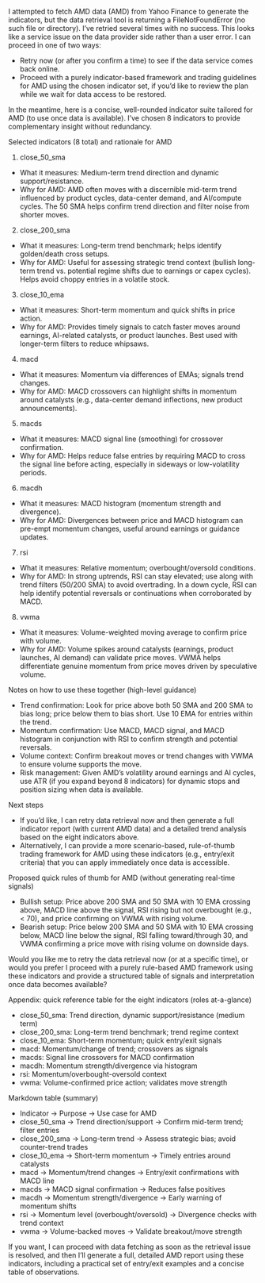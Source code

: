 I attempted to fetch AMD data (AMD) from Yahoo Finance to generate the indicators, but the data retrieval tool is returning a FileNotFoundError (no such file or directory). I’ve retried several times with no success. This looks like a service issue on the data provider side rather than a user error. I can proceed in one of two ways:

- Retry now (or after you confirm a time) to see if the data service comes back online.
- Proceed with a purely indicator-based framework and trading guidelines for AMD using the chosen indicator set, if you’d like to review the plan while we wait for data access to be restored.

In the meantime, here is a concise, well-rounded indicator suite tailored for AMD (to use once data is available). I’ve chosen 8 indicators to provide complementary insight without redundancy.

Selected indicators (8 total) and rationale for AMD
1) close_50_sma
- What it measures: Medium-term trend direction and dynamic support/resistance.
- Why for AMD: AMD often moves with a discernible mid-term trend influenced by product cycles, data-center demand, and AI/compute cycles. The 50 SMA helps confirm trend direction and filter noise from shorter moves.

2) close_200_sma
- What it measures: Long-term trend benchmark; helps identify golden/death cross setups.
- Why for AMD: Useful for assessing strategic trend context (bullish long-term trend vs. potential regime shifts due to earnings or capex cycles). Helps avoid choppy entries in a volatile stock.

3) close_10_ema
- What it measures: Short-term momentum and quick shifts in price action.
- Why for AMD: Provides timely signals to catch faster moves around earnings, AI-related catalysts, or product launches. Best used with longer-term filters to reduce whipsaws.

4) macd
- What it measures: Momentum via differences of EMAs; signals trend changes.
- Why for AMD: MACD crossovers can highlight shifts in momentum around catalysts (e.g., data-center demand inflections, new product announcements).

5) macds
- What it measures: MACD signal line (smoothing) for crossover confirmation.
- Why for AMD: Helps reduce false entries by requiring MACD to cross the signal line before acting, especially in sideways or low-volatility periods.

6) macdh
- What it measures: MACD histogram (momentum strength and divergence).
- Why for AMD: Divergences between price and MACD histogram can pre-empt momentum changes, useful around earnings or guidance updates.

7) rsi
- What it measures: Relative momentum; overbought/oversold conditions.
- Why for AMD: In strong uptrends, RSI can stay elevated; use along with trend filters (50/200 SMA) to avoid overtrading. In a down cycle, RSI can help identify potential reversals or continuations when corroborated by MACD.

8) vwma
- What it measures: Volume-weighted moving average to confirm price with volume.
- Why for AMD: Volume spikes around catalysts (earnings, product launches, AI demand) can validate price moves. VWMA helps differentiate genuine momentum from price moves driven by speculative volume.

Notes on how to use these together (high-level guidance)
- Trend confirmation: Look for price above both 50 SMA and 200 SMA to bias long; price below them to bias short. Use 10 EMA for entries within the trend.
- Momentum confirmation: Use MACD, MACD signal, and MACD histogram in conjunction with RSI to confirm strength and potential reversals.
- Volume context: Confirm breakout moves or trend changes with VWMA to ensure volume supports the move.
- Risk management: Given AMD’s volatility around earnings and AI cycles, use ATR (if you expand beyond 8 indicators) for dynamic stops and position sizing when data is available.

Next steps
- If you’d like, I can retry data retrieval now and then generate a full indicator report (with current AMD data) and a detailed trend analysis based on the eight indicators above.
- Alternatively, I can provide a more scenario-based, rule-of-thumb trading framework for AMD using these indicators (e.g., entry/exit criteria) that you can apply immediately once data is accessible.

Proposed quick rules of thumb for AMD (without generating real-time signals)
- Bullish setup: Price above 200 SMA and 50 SMA with 10 EMA crossing above, MACD line above the signal, RSI rising but not overbought (e.g., < 70), and price confirming on VWMA with rising volume.
- Bearish setup: Price below 200 SMA and 50 SMA with 10 EMA crossing below, MACD line below the signal, RSI falling toward/through 30, and VWMA confirming a price move with rising volume on downside days.

Would you like me to retry the data retrieval now (or at a specific time), or would you prefer I proceed with a purely rule-based AMD framework using these indicators and provide a structured table of signals and interpretation once data becomes available?

Appendix: quick reference table for the eight indicators (roles at-a-glance)
- close_50_sma: Trend direction, dynamic support/resistance (medium term)
- close_200_sma: Long-term trend benchmark; trend regime context
- close_10_ema: Short-term momentum; quick entry/exit signals
- macd: Momentum/change of trend; crossovers as signals
- macds: Signal line crossovers for MACD confirmation
- macdh: Momentum strength/divergence via histogram
- rsi: Momentum/overbought-oversold context
- vwma: Volume-confirmed price action; validates move strength

Markdown table (summary)
- Indicator -> Purpose -> Use case for AMD
- close_50_sma -> Trend direction/support -> Confirm mid-term trend; filter entries
- close_200_sma -> Long-term trend -> Assess strategic bias; avoid counter-trend trades
- close_10_ema -> Short-term momentum -> Timely entries around catalysts
- macd -> Momentum/trend changes -> Entry/exit confirmations with MACD line
- macds -> MACD signal confirmation -> Reduces false positives
- macdh -> Momentum strength/divergence -> Early warning of momentum shifts
- rsi -> Momentum level (overbought/oversold) -> Divergence checks with trend context
- vwma -> Volume-backed moves -> Validate breakout/move strength

If you want, I can proceed with data fetching as soon as the retrieval issue is resolved, and then I’ll generate a full, detailed AMD report using these indicators, including a practical set of entry/exit examples and a concise table of observations.